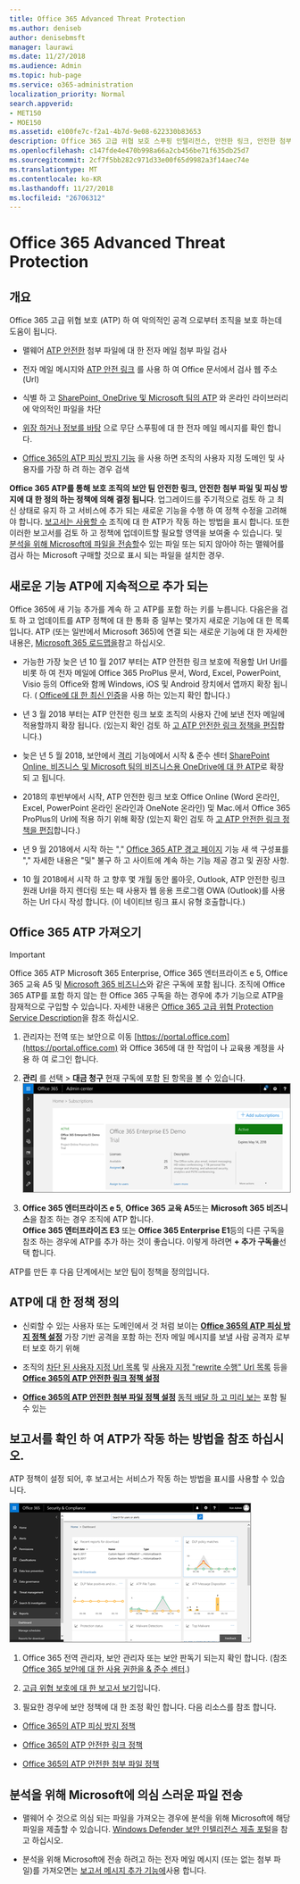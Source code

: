```yaml
---
title: Office 365 Advanced Threat Protection
ms.author: deniseb
author: denisebmsft
manager: laurawi
ms.date: 11/27/2018
ms.audience: Admin
ms.topic: hub-page
ms.service: o365-administration
localization_priority: Normal
search.appverid:
- MET150
- MOE150
ms.assetid: e100fe7c-f2a1-4b7d-9e08-622330b83653
description: Office 365 고급 위협 보호 스푸핑 인텔리전스, 안전한 링크, 안전한 첨부 파일 및 고급 피싱 방지 기능을 포함합니다. 또한 고급 위협 보호 비즈니스 및 팀이 Microsoft에 대 한 SharePoint Online, OneDrive의 파일에 확장 되 고 됩니다.
ms.openlocfilehash: c147fde4e470b998a66a2cb456be71f635db25d7
ms.sourcegitcommit: 2cf7f5bb282c971d33e00f65d9982a3f14aec74e
ms.translationtype: MT
ms.contentlocale: ko-KR
ms.lasthandoff: 11/27/2018
ms.locfileid: "26706312"
---
```

# <a name="office-365-advanced-threat-protection"></a>Office 365 Advanced Threat Protection

## <a name="overview"></a>개요

Office 365 고급 위협 보호 (ATP) 하 여 악의적인 공격 으로부터 조직을 보호 하는데 도움이 됩니다.
  
- 맬웨어 [ATP 안전한](atp-safe-attachments.md) 첨부 파일에 대 한 전자 메일 첨부 파일 검사
    
- 전자 메일 메시지와 [ATP 안전 링크](atp-safe-links.md) 를 사용 하 여 Office 문서에서 검사 웹 주소 (Url)
    
- 식별 하 고 [SharePoint, OneDrive 및 Microsoft 팀의 ATP](atp-for-spo-odb-and-teams.md) 와 온라인 라이브러리에 악의적인 파일을 차단
    
- [위장 하거나 정보를 바탕](learn-about-spoof-intelligence.md) 으로 무단 스푸핑에 대 한 전자 메일 메시지를 확인 합니다.
    
- [Office 365의 ATP 피싱 방지 기능](atp-anti-phishing.md) 을 사용 하면 조직의 사용자 지정 도메인 및 사용자를 가장 하 려 하는 경우 검색
    
**Office 365 ATP를 통해 보호 조직의 보안 팀 안전한 링크, 안전한 첨부 파일 및 피싱 방지에 대 한 정의 하는 정책에 의해 결정 됩니다**. 업그레이드를 주기적으로 검토 하 고 최신 상태로 유지 하 고 서비스에 추가 되는 새로운 기능을 수행 하 여 정책 수정을 고려해 야 합니다. [보고서는 사용할 수](view-reports-for-atp.md) 조직에 대 한 ATP가 작동 하는 방법을 표시 합니다. 또한 이러한 보고서를 검토 하 고 정책에 업데이트할 필요할 영역을 보여줄 수 있습니다. 및 [분석을 위해 Microsoft에 파일을 전송할](#submit-a-suspicious-file-to-microsoft-for-analysis)수 있는 파일 또는 되지 않아야 하는 맬웨어를 검사 하는 Microsoft 구매할 것으로 표시 되는 파일을 설치한 경우.

## <a name="new-features-are-continually-being-added-to-atp"></a>새로운 기능 ATP에 지속적으로 추가 되는

Office 365에 새 기능 추가를 계속 하 고 ATP를 포함 하는 키를 누릅니다. 다음은을 검토 하 고 업데이트를 ATP 정책에 대 한 통화 중 일부는 몇가지 새로운 기능에 대 한 목록입니다. ATP (또는 일반에서 Microsoft 365)에 연결 되는 새로운 기능에 대 한 자세한 내용은, [Microsoft 365 로드맵을](https://www.microsoft.com/microsoft-365/roadmap?filters=O365)참고 하십시오.
  
- 가능한 가장 늦은 년 10 월 2017 부터는 ATP 안전한 링크 보호에 적용할 Url Url를 비롯 하 여 전자 메일에 Office 365 ProPlus 문서, Word, Excel, PowerPoint, Visio 등의 Office와 함께 Windows, iOS 및 Android 장치에서 앱까지 확장 됩니다. ( [Office에 대 한 최신 인증](https://docs.microsoft.com/office365/enterprise/modern-auth-for-office-2013-and-2016)을 사용 하는 있는지 확인 합니다.)
    
- 년 3 월 2018 부터는 ATP 안전한 링크 보호 조직의 사용자 간에 보낸 전자 메일에 적용할까지 확장 됩니다. (있는지 확인 검토 하 [고 ATP 안전한 링크 정책을 편집](set-up-atp-safe-links-policies.md)합니다.)

- 늦은 년 5 월 2018, 보안에서 [격리](quarantine-email-messages.md) 기능에에서 시작 &amp; 준수 센터 [SharePoint Online, 비즈니스 및 Microsoft 팀의 비즈니스용 OneDrive에 대 한 ATP](atp-for-spo-odb-and-teams.md)로 확장 되 고 됩니다.
 
- 2018의 후반부에서 시작, ATP 안전한 링크 보호 Office Online (Word 온라인, Excel, PowerPoint 온라인 온라인과 OneNote 온라인) 및 Mac.에서 Office 365 ProPlus의 Url에 적용 하기 위해 확장 (있는지 확인 검토 하 [고 ATP 안전한 링크 정책을 편집](set-up-atp-safe-links-policies.md)합니다.)

- 년 9 월 2018에서 시작 하는 "," [Office 365 ATP 경고 페이지](atp-safe-links-warning-pages.md) 기능 새 색 구성표를 "," 자세한 내용은 "및" 불구 하 고 사이트에 계속 하는 기능 제공 경고 및 권장 사항. 
 
- 10 월 2018에서 시작 하 고 향후 몇 개월 동안 롤아웃, Outlook, ATP 안전한 링크 원래 Url을 하지 렌더링 또는 때 사용자 웹 응용 프로그램 OWA (Outlook)를 사용 하는 Url 다시 작성 합니다. (이 네이티브 링크 표시 유형 호출합니다.)

      
## <a name="get-office-365-atp"></a>Office 365 ATP 가져오기

> [!IMPORTANT]
> Office 365 ATP Microsoft 365 Enterprise, Office 365 엔터프라이즈 e 5, Office 365 교육 A5 및 [Microsoft 365 비즈니스](https://docs.microsoft.com/en-us/microsoft-365/business/security-features)와 같은 구독에 포함 됩니다. 조직에 Office 365 ATP를 포함 하지 않는 한 Office 365 구독을 하는 경우에 추가 기능으로 ATP을 잠재적으로 구입할 수 있습니다. 자세한 내용은 [Office 365 고급 위협 Protection Service Description](https://docs.microsoft.com/office365/servicedescriptions/office-365-advanced-threat-protection-service-description)을 참조 하십시오. 

1. 관리자는 전역 또는 보안으로 이동 [https://portal.office.com](https://portal.office.com) 와 Office 365에 대 한 작업이 나 교육용 계정을 사용 하 여 로그인 합니다. 
    
2. **관리** 를 선택 \> **대금 청구** 현재 구독에 포함 된 항목을 볼 수 있습니다. <br/>![관리로 이동 하 고 전역 관리자로 로그인 portal.office.com에서 \> 대금 청구](media/18a3546c-bd1f-4f49-82ec-0184909b42c2.png)
  
3. **Office 365 엔터프라이즈 e 5**, **Office 365 교육 A5**또는 **Microsoft 365 비즈니스**을 참조 하는 경우 조직에 ATP 합니다. <br/>**Office 365 엔터프라이즈 E3** 또는 **Office 365 Enterprise E1**등의 다른 구독을 참조 하는 경우에 ATP를 추가 하는 것이 좋습니다. 이렇게 하려면 **+ 추가 구독을**선택 합니다.
    
ATP를 만든 후 다음 단계에서는 보안 팀이 정책을 정의입니다. 
  
## <a name="define-policies-for-atp"></a>ATP에 대 한 정책 정의

- 신뢰할 수 있는 사용자 또는 도메인에서 것 처럼 보이는 **[Office 365의 ATP 피싱 방지 정책 설정](set-up-anti-phishing-policies.md)** 가장 기반 공격을 포함 하는 전자 메일 메시지를 보낼 사람 공격자 로부터 보호 하기 위해 

- 조직의 [차단 된 사용자 지정 Url 목록](set-up-a-custom-blocked-urls-list-wtih-atp.md) 및 [사용자 지정 "rewrite 수행" Url 목록](set-up-a-custom-do-not-rewrite-urls-list-with-atp.md) 등을 **[Office 365의 ATP 안전한 링크 정책 설정](set-up-atp-safe-links-policies.md)**
    
- **[Office 365의 ATP 안전한 첨부 파일 정책 설정](set-up-atp-safe-attachments-policies.md)** [동적 배달 하 고 미리 보는](dynamic-delivery-and-previewing.md) 포함 될 수 있는
  
## <a name="see-how-atp-is-working-by-viewing-reports"></a>보고서를 확인 하 여 ATP가 작동 하는 방법을 참조 하십시오.

ATP 정책이 설정 되어, 후 보고서는 서비스가 작동 하는 방법을 표시를 사용할 수 있습니다.

[![보안 &amp; 준수 센터 대시보드 도울수 위협 보호 고급가 작동 하는 위치를 참조 하십시오.](media/6b213d34-adbb-44af-8549-be9a7e2db087.png)](view-reports-for-atp.md)
  
1. Office 365 전역 관리자, 보안 관리자 또는 보안 판독기 되는지 확인 합니다. (참조 [Office 365 보안에 대 한 사용 권한을 &amp; 준수 센터](permissions-in-the-security-and-compliance-center.md).)
    
2. [고급 위협 보호에 대 한 보고서 보기](view-reports-for-atp.md)입니다.
    
3. 필요한 경우에 보안 정책에 대 한 조정 확인 합니다. 다음 리소스를 참조 합니다.

  - [Office 365의 ATP 피싱 방지 정책](set-up-anti-phishing-policies.md)
    
  - [Office 365의 ATP 안전한 링크 정책](set-up-atp-safe-links-policies.md)
    
  - [Office 365의 ATP 안전한 첨부 파일 정책](set-up-atp-safe-attachments-policies.md)
    
    
## <a name="submit-a-suspicious-file-to-microsoft-for-analysis"></a>분석을 위해 Microsoft에 의심 스러운 파일 전송

- 맬웨어 수 것으로 의심 되는 파일을 가져오는 경우에 분석을 위해 Microsoft에 해당 파일을 제출할 수 있습니다. [Windows Defender 보안 인텔리전스 제출 포털](https://go.microsoft.com/fwlink/?linkid=857185)을 참고 하십시오.

- 분석을 위해 Microsoft에 전송 하려고 하는 전자 메일 메시지 (또는 없는 첨부 파일)를 가져오면는 [보고서 메시지 추가 기능에](enable-the-report-message-add-in.md)사용 합니다. 
  

